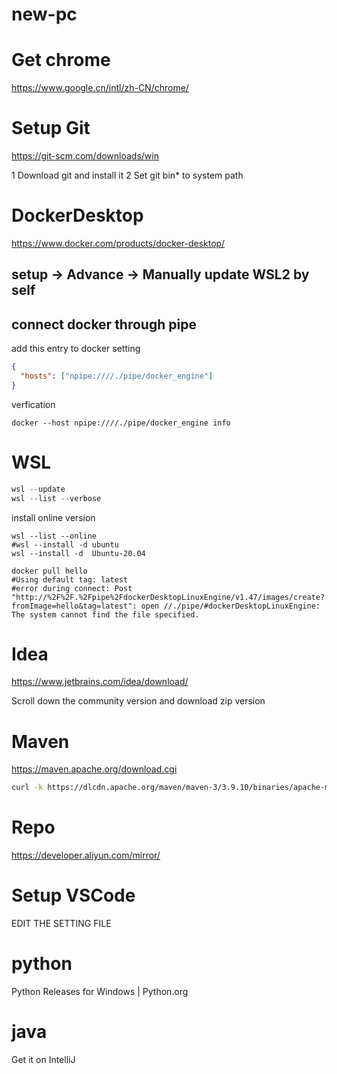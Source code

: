 # new-pc

# Get chrome

https://www.google.cn/intl/zh-CN/chrome/

# Setup Git

https://git-scm.com/downloads/win

1 Download git and install it
2 Set git bin\* to system path

#

# DockerDesktop

https://www.docker.com/products/docker-desktop/

## setup -> Advance -> Manually update WSL2 by self

## connect docker through pipe

add this entry to docker setting

```json
{
  "hosts": ["npipe:////./pipe/docker_engine"]
}
```

verfication

```
docker --host npipe:////./pipe/docker_engine info
```

# WSL

```powershell
wsl --update
wsl --list --verbose
```

install online version

```
wsl --list --online
#wsl --install -d ubuntu
wsl --install -d  Ubuntu-20.04
```

```
docker pull hello
#Using default tag: latest
#error during connect: Post "http://%2F%2F.%2Fpipe%2FdockerDesktopLinuxEngine/v1.47/images/create?fromImage=hello&tag=latest": open //./pipe/#dockerDesktopLinuxEngine: The system cannot find the file specified.
```

# Idea

https://www.jetbrains.com/idea/download/

Scroll down the community version and download zip version

# Maven

https://maven.apache.org/download.cgi

```sh
curl -k https://dlcdn.apache.org/maven/maven-3/3.9.10/binaries/apache-maven-3.9.10-bin.zip -o maven-3.9.10.zip
```

# Repo

https://developer.aliyun.com/mirror/

# Setup VSCode

EDIT THE SETTING FILE

# python

Python Releases for Windows | Python.org

# java

Get it on IntelliJ

